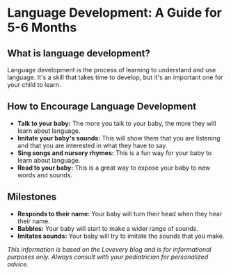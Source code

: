# Language Development: A Guide for 5-6 Months

## What is language development?

Language development is the process of learning to understand and use language. It's a skill that takes time to develop, but it's an important one for your child to learn.

## How to Encourage Language Development

*   **Talk to your baby:** The more you talk to your baby, the more they will learn about language.
*   **Imitate your baby's sounds:** This will show them that you are listening and that you are interested in what they have to say.
*   **Sing songs and nursery rhymes:** This is a fun way for your baby to learn about language.
*   **Read to your baby:** This is a great way to expose your baby to new words and sounds.

## Milestones

*   **Responds to their name:** Your baby will turn their head when they hear their name.
*   **Babbles:** Your baby will start to make a wider range of sounds.
*   **Imitates sounds:** Your baby will try to imitate the sounds that you make.

*This information is based on the Lovevery blog and is for informational purposes only. Always consult with your pediatrician for personalized advice.*
